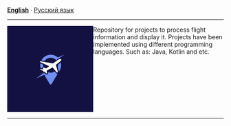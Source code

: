 **[English](README.md)** ∙ [Русский язык](README.ru.md)
___
<div align="center">
    <img src="/assets/images/flightinfo.png" align="left"/>
    <div align="left" style="padding-left-left: 30px;">
        Repository for projects to process flight information and display it. Projects have been implemented using 
        different programming languages. Such as: Java, Kotlin and etc.
    </div>
</div>
<br clear="left"/>

___
